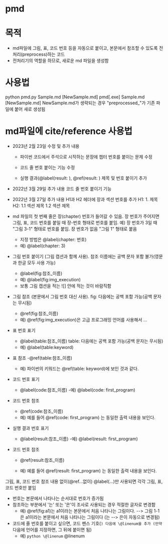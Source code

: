 # pmd
# 목적
- md파일에 그림, 표, 코드 번호 등을 자동으로 붙이고, 본문에서 참조할 수 있도록 전처리(preprocess)하는 코드
- 전처리기의 역할을 하므로, 새로운 md 파일을 생성함

# 사용법
  python pmd.py Sample.md [NewSample.md]
  pmd[.exe] Sample.md [NewSample.md] 
  NewSample.md가 생략되는 경우 \"preprocessed_\"가 기존 파일에 붙어 새로 생성됨

# md파일에 cite/reference 사용법
- 2023년 2월 23일 수정 및 추가 내용

  - 파이썬 코드에서 주석으로 시작하는 문장에 챕터 번호를 붙이는 문제 수정

  - 코드 줄 번호 붙이는 기능 수정

  - 실행 결과(\@label(result: ), \@ref(result: ) 제목 및 번호 붙이기 추가

- 2022년 3월 29일 추가 내용
  코드 줄 번호 붙이기 기능

- 2022년 3월 27일 추가 내용
  H1과 H2 헤더에 장과 섹션 번호를 추가
  H1: 1. 제목
  H2: 1.1 섹션 제목 
    1.2 섹션 제목

- md 파일의 첫 번째 줄은 장(chapter) 번호가 들어갈 수 있음. 장 번호가 주어지면 그림, 표, 코드 번호를 붙일 때 장-번호 형태로 번호를 붙임. 예) 장 번호가 3일 때 \"그림 3-1\" 형태로 번호를 붙임. 장 번호가 없음 \"그림 1\" 형태로 붙음
    - 지정 방법은 \@label(chapter: 번호)
    - 예) \@label(chapter: 3)

- 그림 번호 붙이기 (그림 캡션과 함께 사용). 참조 이름에는 공백 문자 포함 불가(영문과 한글 모두 사용 가능)
    - \@label(fig:참조_이름) 
    - 예) \@label(fig:img_execution)
    - 보통 그림 캡션을 적는 ![] 안에 적는 것이 바람직함

- 그림 참조 (본문에서 그림 번호 대신 사용). fig: 다음에는 공백 포함 가능(공백 문자는 무시됨)
    - \@ref(fig:참조_이름)
    - 예) \@ref(fig:img_execution)은 고급 프로그래밍 언어를 사용해서 ...

- 표 번호 표기
    - \@label(table:참조_이름)  table: 다음에는 공백 포함 가능(공백 문자는 무시됨)
    - 예) \@label(table:keyword)

- 표 참조
    -\@ref(table:참조_이름) 
    - 예) 파이썬의 키워드는 \@ref(table: keyword)에 보인 것과 같다. 

- 코드 번호 표기
    - \@label(code:참조_이름)
    -예) \@label(code: first_program)

- 코드 번호 참조
    - \@ref(code:참조_이름)
    - 예) 예를 들어 \@ref(code: first_program) 는 동일한 출력 내용을 보인다. 

- 실행 결과 번호 표기

    - \@label(result:참조_이름)
        -예) \@label(result: first_program)

- 코드 번호 참조

    - \@ref(result:참조_이름)

    - 예) 예를 들어 \@ref(result: first_program) 는 동일한 출력 내용을 보인다. 

        

그림, 표, 코드 번호 참조 내용 없이(\@ref...없이) \@label(...)만 사용되면 각각 그림, 표, 코드 번호만 붙임

- 번호는 본문에서 나타나는 순서대로 번호가 증가됨
- 참조하는 부분에서 '는' 또는 '은'이 조사로 사용되는 경우 적절한 글자로 변경함
    - 예) \@ref(fig:a1)는 a1이라는 본문에서 처음 나타나는 그림이다. --> 그림 1-1은 a1이라는 본문에서 처음 나타나는 그림이다 (는 --> 은이 자동으로 변경됨)
- 코드에 줄 번호를 붙이고 싶으면, 코드 펜스 기호(```) 다음에 \@linenum을 추가 (만약 ``` 다음에 언어를 지정하면, 그 뒤에 붙이면 됨)
  - 예) ``` python \@linenum
         ``` \@linenum
